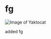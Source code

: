 # fg
![Image of Yaktocat](https://octodex.github.com/images/yaktocat.png)































added fg
